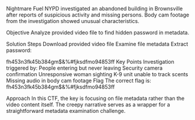 Nightmare Fuel
NYPD investigated an abandoned building in Brownsville after reports of suspicious activity and missing persons. Body cam footage from the investigation showed unusual characteristics.

Objective
Analyze provided video file to find hidden password in metadata.

Solution Steps
Download provided video file
Examine file metadata
Extract password:

fh453n3fk45b384gm$&%#fjksdfmo94853ff
Key Points
Investigation triggered by:
People entering but never leaving
Security camera confirmation
Unresponsive woman sighting
K-9 unit unable to track scents
Missing audio in body cam footage
Flag
The correct flag is: fh453n3fk45b384gm$&%#fjksdfmo94853ff

Approach
In this CTF, the key is focusing on file metadata rather than the video content itself. The creepy narrative serves as a wrapper for a straightforward metadata examination challenge.

